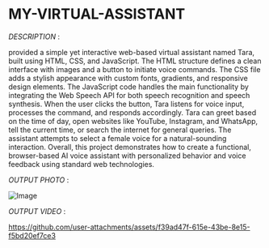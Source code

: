 # MY-VIRTUAL-ASSISTANT

*DESCRIPTION* :

provided a simple yet interactive web-based virtual assistant named Tara, built using HTML, CSS, and JavaScript. The HTML structure defines a clean interface with images and a button to initiate voice commands. The CSS file adds a stylish appearance with custom fonts, gradients, and responsive design elements. The JavaScript code handles the main functionality by integrating the Web Speech API for both speech recognition and speech synthesis. When the user clicks the button, Tara listens for voice input, processes the command, and responds accordingly. Tara can greet based on the time of day, open websites like YouTube, Instagram, and WhatsApp, tell the current time, or search the internet for general queries. The assistant attempts to select a female voice for a natural-sounding interaction. Overall, this project demonstrates how to create a functional, browser-based AI voice assistant with personalized behavior and voice feedback using standard web technologies.


*OUTPUT PHOTO* :

![Image](https://github.com/user-attachments/assets/b787f4bf-1045-489f-a5e9-a3cc8cfed98a)


*OUTPUT VIDEO* :


https://github.com/user-attachments/assets/f39ad47f-615e-43be-8e15-f5bd20ef7ce3


